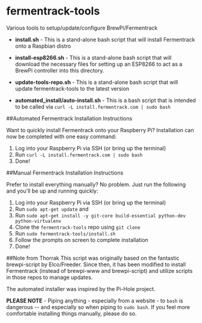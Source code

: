 fermentrack-tools
============

Various tools to setup/update/configure BrewPi/Fermentrack

* **install.sh** - This is a stand-alone bash script that will install Fermentrack onto a Raspbian distro

* **install-esp8266.sh** - This is a stand-alone bash script that will download the necessary files for setting up an ESP8266 to act as a BrewPi controller into this directory.

* **update-tools-repo.sh** - This is a stand-alone bash script that will update fermentrack-tools to the latest version

* **automated_install/auto-install.sh** - This is a bash script that is intended to be called via `curl -L install.fermentrack.com | sudo bash`

##Automated Fermentrack Installation Instructions

Want to quickly install Fermentrack onto your Raspberry Pi? Installation can now be completed with one easy command:

1. Log into your Raspberry Pi via SSH (or bring up the terminal)
2. Run `curl -L install.fermentrack.com | sudo bash`
3. Done!

##Manual Fermentrack Installation Instructions

Prefer to install everything manually? No problem. Just run the following and you'll be up and running quickly:

1. Log into your Raspberry Pi via SSH (or bring up the terminal)
2. Run `sudo apt-get update` and 
3. Run `sudo apt-get install -y git-core build-essential python-dev python-virtualenv`
4. Clone the `fermentrack-tools` repo using `git clone`
5. Run `sudo fermentrack-tools/install.sh`
6. Follow the prompts on screen to complete installation
7. Done!


##Note from Thorrak
This script was originally based on the fantastic brewpi-script by Elco/Freeder. Since then, it has been modified to install Fermentrack (instead of brewpi-www and brewpi-script) and utilize scripts in those repos to manage updates.

The automated installer was inspired by the Pi-Hole project. 

**PLEASE NOTE** - Piping anything - especially from a website - to `bash` is dangerous -- and especially so when piping to `sudo bash`. If you feel more comfortable installing things manually, please do so.

